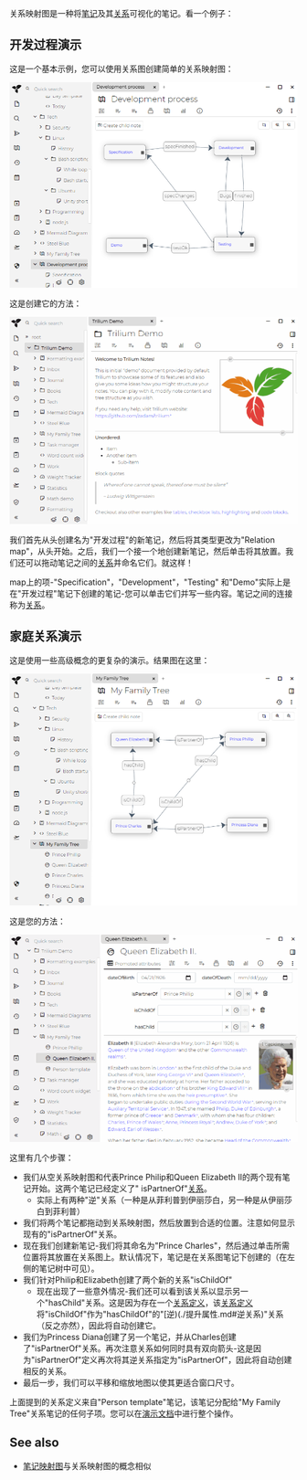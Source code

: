 关系映射图是一种将[笔记](./树的概念.md#笔记)及其[关系](./属性.md)可视化的笔记。看一个例子：
## 开发过程演示

这是一个基本示例，您可以使用关系图创建简单的关系映射图：

![](images/relation-map-dev-process.png)

这是创建它的方法：

![](gifs/relation-map-dev-process-demo.gif)

我们首先从头创建名为"开发过程"的新笔记，然后将其类型更改为"Relation map"，从头开始。之后，我们一个接一个地创建新笔记，然后单击将其放置。我们还可以拖动笔记之间的[关系](./属性.md)并命名它们。就这样！

map上的项-"Specification"，"Development"，"Testing" 和"Demo"实际上是在"开发过程"笔记下创建的笔记-您可以单击它们并写一些内容。笔记之间的连接称为[关系](./属性.md)。

## 家庭关系演示

这是使用一些高级概念的更复杂的演示。结果图在这里：

![](images/relation-map-family.png)

这是您的方法：

![](gifs/relation-map-family-demo.gif)

这里有几个步骤：

* 我们从空关系映射图和代表Prince Philip和Queen Elizabeth II的两个现有笔记开始。这两个笔记已经定义了" isPartnerOf"[关系](./属性.md)。
    * 实际上有两种"逆"关系（一种是从菲利普到伊丽莎白，另一种是从伊丽莎白到菲利普）
* 我们将两个笔记都拖动到关系映射图，然后放置到合适的位置。注意如何显示现有的"isPartnerOf"关系。
* 现在我们创建新笔记-我们将其命名为"Prince Charles"，然后通过单击所需位置将其放置在关系图上。默认情况下，笔记是在关系图笔记下创建的（在左侧的笔记树中可见）。
* 我们针对Philip和Elizabeth创建了两个新的关系"isChildOf"
    * 现在出现了一些意外情况-我们还可以看到该关系以显示另一个"hasChild"关系。这是因为存在一个[关系定义](./提升属性.md)，该[关系定义](./提升属性.md)将"isChildOf"作为"hasChildOf"的"[逆)(./提升属性.md#逆关系)"关系（反之亦然），因此将自动创建它。
* 我们为Princess Diana创建了另一个笔记，并从Charles创建了"isPartnerOf"关系。再次注意关系如何同时具有双向箭头-这是因为"isPartnerOf"定义再次将其逆关系指定为"isPartnerOf"，因此将自动创建相反的关系。
* 最后一步，我们可以平移和缩放地图以使其更适合窗口尺寸。

上面提到的关系定义来自"Person template"笔记，该笔记分配给"My Family Tree"关系笔记的任何子项。您可以在[演示文档](./文档.md#演示文件)中进行整个操作。

## See also

* [笔记映射图](./笔记映射图.md)与关系映射图的概念相似